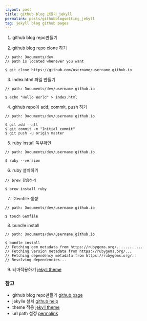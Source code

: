 ```yaml
---
layout: post
title: github blog 만들기_jekyll
permalink: posts/githubblogsetting_jekyll
tag: jekyll blog github pages
---
```

1. github blog repo만들기

2. github blog repo clone 하기

```
// path: Documents/dev
// path is located whenever you want

$ git clone https://github.com/username/username.github.io
```

3. index.html 파일 만들기

```
// path: Documents/dev/username.github.io

$ echo "Hello World" > index.html
```

4. github repo에 add, commit, push 하기

```
// path: Documents/dev/username.github.io

$ git add --all
$ git commit -m "Initial commit"
$ git push -u origin master
```

5. ruby install 여부확인

```
// path: Documents/dev/username.github.io

$ ruby --version
```

6. ruby 설치하기

```
// brew 활용하기

$ brew install ruby
```

7. .Gemfile 생성

```
// path: Documents/dev/username.github.io

$ touch Gemfile
```

8. bundle install

```
// path: Documents/dev/username.github.io

$ bundle install
// Fetching gem metadata from https://rubygems.org/............
// Fetching version metadata from https://rubygems.org/...
// Fetching dependency metadata from https://rubygems.org/..
// Resolving dependencies...
```

9. 테마적용하기
[jekyll theme](http://jekyllthemes.org/)

### 참고

  * github blog repo만들기 [github page](https://pages.github.com/)
  * jekylle 설치 [github help](https://help.github.com/articles/setting-up-your-github-pages-site-locally-with-jekyll/)
  * theme 적용 [jekyll theme](http://jekyllthemes.org/)
  * url path 설정 [permalink](https://jekyllrb.com/docs/permalinks/#permalink-style-examples)